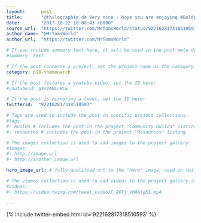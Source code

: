 ```yaml
---
layout:      post
title:       "@thilographie_de Very nice - hope you are enjoying #BoldportClub."
date:        "2017-10-22 18:08:43 +0000"
source_url:  "https://twitter.com/MrTomsWorld/status/922162817318510593"
author_name: "@MrTomsWorld"
author_url:  "https://twitter.com/MrTomsWorld"

# If you include summary text here, it will be used in the post meta description instead of an excerpt from the post body
#summary: text

# If the post concerns a project, set the project name as the category:
category: p18-themonarch

# If the post features a youtube video, set the ID here:
#youtubeid: gXsVeNLuWLw

# If the post is mirroring a tweet, set the ID here:
twitterid:  "922162817318510593"

# Tags are used to include the post in specific project collections:
#tags:
#- builds # includes the post in the project "Community Builds" listing
#- resources # includes the post in the project "Resources" listing

# The images collection is used to add images to the project gallery:
#images:
#- http://image.url
#- http://another_image.url

hero_image_url: # fully-qualified url to the "hero" image, used in twitter cards for example

# The videos collection is used to add videos to the project gallery (currently only mp4):
#videos:
#- https://video.twimg.com/tweet_video/C_8OYj_V0AAtg5I.mp4

---
```


{% include twitter-embed.html id='922162817318510593' %}


